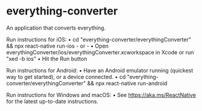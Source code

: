 # everything-converter
An application that converts everything.


  Run instructions for iOS:
    • cd "everything-converter/everythingConverter" && npx react-native run-ios
    - or -
    • Open everythingConverter/ios/everythingConverter.xcworkspace in Xcode or run "xed -b ios"
    • Hit the Run button

  Run instructions for Android:
    • Have an Android emulator running (quickest way to get started), or a device connected.
    • cd "everything-converter/everythingConverter" && npx react-native run-android

  Run instructions for Windows and macOS:
    • See https://aka.ms/ReactNative for the latest up-to-date instructions.
